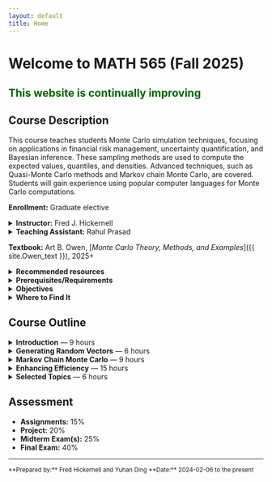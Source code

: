```yaml
---
layout: default
title: Home
---
```


# Welcome to MATH 565 (Fall 2025)

## <span style="color: darkgreen;">This website is continually improving </span>

## Course Description 
This course teaches students Monte Carlo simulation techniques, focusing on applications in financial risk management, uncertainty quantification, and Bayesian inference. These sampling methods are used to compute the expected values, quantiles, and densities. Advanced techniques, such as Quasi-Monte Carlo methods and Markov chain Monte Carlo, are covered. Students will gain experience using popular computer languages for Monte Carlo computations.

**Enrollment:** Graduate elective  

<details markdown="1">
<summary><strong>Instructor:</strong> Fred J. Hickernell</summary>

<a href="{{ '/assets/images/FredHickernell.jpeg' | relative_url }}">
  <img src="{{ '/assets/images/FredHickernell.jpeg' | relative_url }}"
       alt="Fred J. Hickernell"
       width="200"
       style="float:right; margin-left:10px; margin-bottom:6px;">
</a>

* _Office:_ RE 208  
* _Office hours:_ Mondays, 3:15 – 4:45 PM, and by appointment  
* _Phone:_ 312-567-8983  
* _Email:_ [hickernell@illinoistech.edu](mailto:hickernell@illinoistech.edu)  
* [_Website_](https://www.iit.edu/directory/people/fred-hickernell)  
* [_LinkedIn_](https://www.linkedin.com/in/fjhickernell/)  
* [_Google Scholar_](https://scholar.google.com/citations?user=dJbMJG8AAAAJ&hl=en)  

* _Brief bio:_ Fred J. Hickernell is professor of applied mathematics. His research focuses on increasing the efficiency of computer simulations and determining justifiable stopping criteria for simulation. A major area of interest is Monte Carlo methods. 

  Hickernell’s research has been funded by the National Science Foundation and the Department of Energy. He is a Fellow of the Institute of Mathematical Statistics. In 2016, he received the Joseph F. Traub Prize for Achievement in Information-Based Complexity. He has served on the editorial boards of the Journal of Complexity, Mathematics of Computation, and the SIAM Journal on Numerical Analysis.

  Hickernell received his Ph.D. in mathematics from MIT and his B.A. in mathematics and physics from Pomona College. He came to Illinois Tech in 2005 as department chair and has also served as vice provost for research.  Before coming to Illinois Tech, Hickernell was a professor in mathematics at Hong Kong Baptist University and assistant professor of mathematics at the University of Southern California. 
  
  Hickernell speaks Cantonese and enjoys Chinese food. He is married with adult children.  His most important identity is a disciple of Jesus.

</details>

<details markdown="1">
<summary><strong>Teaching Assistant:</strong> Rahul Prasad</summary>

<a href="{{ '/assets/images/RahulPrasad.jpg' | relative_url }}">
  <img src="{{ '/assets/images/RahulPrasad.jpg' | relative_url }}"
       alt="Rahul Prasad"
       width="200"
       style="float:right; margin-left:10px; margin-bottom:6px; filter: brightness(1.2)">
</a>

* _Office:_ ???  
* _Office hours:_ TBD    
* _Email:_ [rprasad1@hawk.illinoistech.edu](mailto:rprasad1@hawk.illinoistech.edu)  
</details>

**Textbook:** Art B. Owen, [*Monte Carlo Theory, Methods, and Examples*]({{ site.Owen_text }}), 2025+  

<details markdown="1">
<summary><strong>Recommended resources</strong></summary>
* [VS Code](https://code.visualstudio.com)
* [Jupyter](https://docs.jupyter.org/en/latest/)
* [Github](https://github.com)
* [MATLAB](https://www.mathworks.com)
* [LaTeX](https://www.latex-project.org/get/)
* [Overleaf](https://www.overleaf.com)
* [qmcpy](https://qmcpy.org)
* [Course Repository](https://github.com/QMCSoftware/MATH565Fall2025)
</details>

<details markdown="1">
<summary><strong>Prerequisites/Requirements</strong></summary>
* A calculus-based probability course, such as MATH 474 or MATH 475; you should understand
  * Discrete and continuous random variables
  * Probability mass and density functions, cumulative distribution functions
  * Mean, median, standard deviation, quantile, covariance, (in)dependence
  * Population versus sample quantities
  * Central Limit Theorem
* Facility in numerical programming, meaning
  * Programming in Python, or some other language such as MATLAB, or R
  * Using an integrated development environment (IDE), such as VS Code
  * You are highly encouraged to become familiar with GitHub
* Facility with LaTeX or some other technical document preparation system

</details>


<details markdown="1">
<summary><strong>Objectives</strong></summary>
By the end of this course, students will be able to:
- Understand the basics of Monte Carlo and Quasi-Monte Carlo Methods.
- Understand the basics of Markov chain Monte Carlo (MCMC).
- Understand how these methods are used for computations.
- Assess the performance of Monte Carlo methods and improve their effectiveness.
- Understand basic implementation issues in performing Monte Carlo calculations.
</details>

<details markdown="1">
<summary><strong>Where to Find It</strong></summary>

| **This Github Website**                                   | **Canvas Website**                                   |
| ---------------------------------------------------- | ---------------------------------------------------- |
| [Syllabus](./index.html)                          | Grades |
| [Schedule](./schedule.html)                          | Online Discussions |
| [Lecture Notes](./lectures.html)                     |  |
| [Notebooks ](./notebooks.html)                        |  |
| [Class Git Repository](https://github.com/QMCSoftware/MATH565Fall2025) <br> scroll to the bottom for instructions on how to copy from the template              |  |

</details>

## Course Outline

<details markdown="1">
<summary><strong>Introduction</strong> — 9 hours</summary>

- What is a Monte Carlo method?
- Point and interval estimators
- Monte Carlo for numerical integration
- Monte Carlo for option pricing

</details>

<details markdown="1">
<summary><strong>Generating Random Vectors</strong> — 6 hours</summary>

- Pseudo-random numbers
- Random vectors with different distributions

</details>

<details markdown="1">
<summary><strong>Markov Chain Monte Carlo</strong> — 9 hours</summary>

- Markov chains
- Metropolis-Hastings
- Gibbs sampler
- Convergence diagnostics
- Error estimation

</details>

<details markdown="1">
<summary><strong>Enhancing Efficiency</strong> — 15 hours</summary>

- Control variates
- Importance sampling
- Antithetic variates
- Stratified sampling and Latin hypercube
- Quasi-Monte Carlo sampling

</details>

<details markdown="1">
<summary><strong>Selected Topics</strong> — 6 hours</summary>

- *(TBA)*

</details>


## Assessment
- **Assignments:** 15%  
- **Project:** 20%  
- **Midterm Exam(s):** 25%  
- **Final Exam:** 40%  

---

<small>
**Prepared by:** Fred Hickernell and Yuhan Ding  
**Date:** 2024-02-06 to the present
</small>